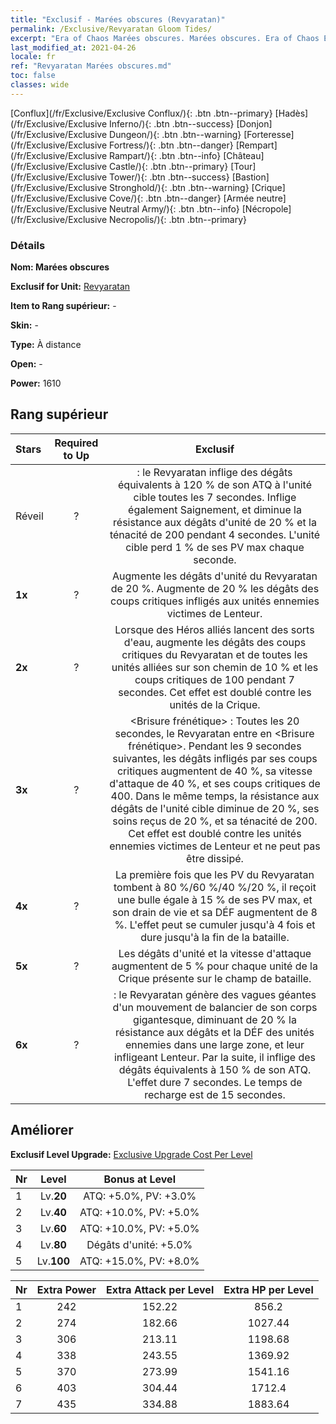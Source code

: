 ```yaml
---
title: "Exclusif - Marées obscures (Revyaratan)"
permalink: /Exclusive/Revyaratan Gloom Tides/
excerpt: "Era of Chaos Marées obscures. Marées obscures. Era of Chaos Exclusif Marées obscures. Revyaratan Exclusif."
last_modified_at: 2021-04-26
locale: fr
ref: "Revyaratan Marées obscures.md"
toc: false
classes: wide
---
```

 [Conflux](/fr/Exclusive/Exclusive Conflux/){: .btn .btn--primary} [Hadès](/fr/Exclusive/Exclusive Inferno/){: .btn .btn--success} [Donjon](/fr/Exclusive/Exclusive Dungeon/){: .btn .btn--warning} [Forteresse](/fr/Exclusive/Exclusive Fortress/){: .btn .btn--danger} [Rempart](/fr/Exclusive/Exclusive Rampart/){: .btn .btn--info} [Château](/fr/Exclusive/Exclusive Castle/){: .btn .btn--primary} [Tour](/fr/Exclusive/Exclusive Tower/){: .btn .btn--success} [Bastion](/fr/Exclusive/Exclusive Stronghold/){: .btn .btn--warning} [Crique](/fr/Exclusive/Exclusive Cove/){: .btn .btn--danger} [Armée neutre](/fr/Exclusive/Exclusive Neutral Army/){: .btn .btn--info} [Nécropole](/fr/Exclusive/Exclusive Necropolis/){: .btn .btn--primary} 

### Détails
 **Nom: Marées obscures** 

 **Exclusif for Unit:** [Revyaratan](/fr/units/Revyaratan/) 

 **Item to Rang supérieur:** -

 **Skin:** -

 **Type:** À distance

 **Open:** -

 **Power:** 1610

## Rang supérieur

  |     Stars    |  Required to Up | Exclusif |
  |:-------------|:---------------:|:---------------:|
  |  Réveil  | ? | <Recherche de sang> : le Revyaratan inflige des dégâts équivalents à 120 % de son ATQ à l'unité cible toutes les 7 secondes. Inflige également Saignement, et diminue la résistance aux dégâts d'unité de 20 % et la ténacité de 200 pendant 4 secondes. L'unité cible perd 1 % de ses PV max chaque seconde. |
  | **1x** <i class="fas fa-star"/> | ? | Augmente les dégâts d'unité du Revyaratan de 20 %. Augmente de 20 % les dégâts des coups critiques infligés aux unités ennemies victimes de Lenteur. |
  | **2x** <i class="fas fa-star"/> | ? | Lorsque des Héros alliés lancent des sorts d'eau, augmente les dégâts des coups critiques du Revyaratan et de toutes les unités alliées sur son chemin de 10 % et les coups critiques de 100 pendant 7 secondes. Cet effet est doublé contre les unités de la Crique. |
  | **3x** <i class="fas fa-star"/> | ? | <Brisure frénétique> : Toutes les 20 secondes, le Revyaratan entre en <Brisure frénétique>. Pendant les 9 secondes suivantes, les dégâts infligés par ses coups critiques augmentent de 40 %, sa vitesse d'attaque de 40 %, et ses coups critiques de 400. Dans le même temps, la résistance aux dégâts de l'unité cible diminue de 20 %, ses soins reçus de 20 %, et sa ténacité de 200. Cet effet est doublé contre les unités ennemies victimes de Lenteur et ne peut pas être dissipé. |
  | **4x** <i class="fas fa-star"/> | ? | La première fois que les PV du Revyaratan tombent à 80 %/60 %/40 %/20 %, il reçoit une bulle égale à 15 % de ses PV max, et son drain de vie et sa DÉF augmentent de 8 %. L'effet peut se cumuler jusqu'à 4 fois et dure jusqu'à la fin de la bataille. |
  | **5x** <i class="fas fa-star"/> | ? | Les dégâts d'unité et la vitesse d'attaque augmentent de 5 % pour chaque unité de la Crique présente sur le champ de bataille. |
  | **6x** <i class="fas fa-star"/> | ? | <Inhumation abyssale> : le Revyaratan génère des vagues géantes d'un mouvement de balancier de son corps gigantesque, diminuant de 20 % la résistance aux dégâts et la DÉF des unités ennemies dans une large zone, et leur infligeant Lenteur. Par la suite, il inflige des dégâts équivalents à 150 % de son ATQ. L'effet dure 7 secondes. Le temps de recharge est de 15 secondes. |


## Améliorer
 **Exclusif Level Upgrade:** [Exclusive Upgrade Cost Per Level](/Exclusive/ExclusiveUpgradeCostPerLevel/)

  |  Nr  |   Level  | Bonus at Level |
  |:-----|:--------:|:--------------:|
  | 1 | Lv.**20** | ATQ: +5.0%, PV: +3.0% |
  | 2 | Lv.**40** | ATQ: +10.0%, PV: +5.0% |
  | 3 | Lv.**60** | ATQ: +10.0%, PV: +5.0% |
  | 4 | Lv.**80** | Dégâts d'unité: +5.0% |
  | 5 | Lv.**100** | ATQ: +15.0%, PV: +8.0% |


  |  Nr  |  Extra Power | Extra Attack per Level | Extra HP per Level |
  |:-----|:--------:|:--------:|:--------:|
  | 1 | 242 | 152.22 | 856.2 |
  | 2 | 274 | 182.66 | 1027.44 |
  | 3 | 306 | 213.11 | 1198.68 |
  | 4 | 338 | 243.55 | 1369.92 |
  | 5 | 370 | 273.99 | 1541.16 |
  | 6 | 403 | 304.44 | 1712.4 |
  | 7 | 435 | 334.88 | 1883.64 |


